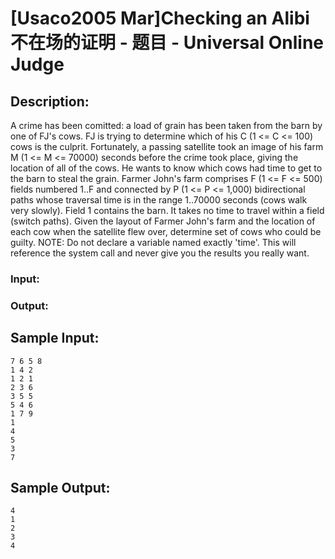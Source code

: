 # [Usaco2005 Mar]Checking an Alibi 不在场的证明 - 题目 - Universal Online Judge

## Description: 

A crime has been comitted: a load of grain has been taken from the barn by one of FJ's cows. FJ is trying to determine which of his C (1 <= C <= 100) cows is the culprit. Fortunately, a passing satellite took an image of his farm M (1 <= M <= 70000) seconds before the crime took place, giving the location of all of the cows. He wants to know which cows had time to get to the barn to steal the grain. Farmer John's farm comprises F (1 <= F <= 500) fields numbered 1..F and connected by P (1 <= P <= 1,000) bidirectional paths whose traversal time is in the range 1..70000 seconds (cows walk very slowly). Field 1 contains the barn. It takes no time to travel within a field (switch paths). Given the layout of Farmer John's farm and the location of each cow when the satellite flew over, determine set of cows who could be guilty. NOTE: Do not declare a variable named exactly 'time'. This will reference the system call and never give you the results you really want. 

### Input: 



### Output: 




## Sample Input: 
```
7 6 5 8
1 4 2
1 2 1
2 3 6
3 5 5
5 4 6
1 7 9
1
4
5
3
7

```

## Sample Output: 
```
4
1
2
3
4

```
